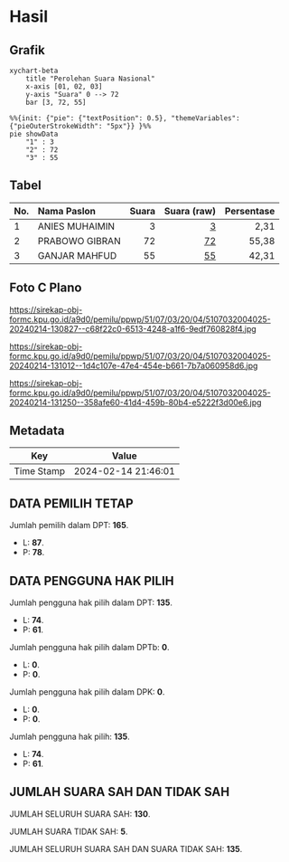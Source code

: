 # Hasil

## Grafik

```mermaid
xychart-beta
    title "Perolehan Suara Nasional"
    x-axis [01, 02, 03]
    y-axis "Suara" 0 --> 72
    bar [3, 72, 55]
```

```mermaid
%%{init: {"pie": {"textPosition": 0.5}, "themeVariables": {"pieOuterStrokeWidth": "5px"}} }%%
pie showData
    "1" : 3
    "2" : 72
    "3" : 55
```

## Tabel

| No. | Nama Paslon    | Suara | Suara (raw) | Persentase |
|:--- |:-------------- | -----:| -----------:| ----------:|
| 1   | ANIES MUHAIMIN | 3     | [3][p-1]    | 2,31       |
| 2   | PRABOWO GIBRAN | 72    | [72][p-2]   | 55,38      |
| 3   | GANJAR MAHFUD  | 55    | [55][p-3]   | 42,31      |


[p-1]: https://github.com/gigit-pemilu/pemilu-2024/blob/main/pilpres/hitung-suara/sub/51-bali/sub/07-karangasem/sub/03-manggis/sub/2004-manggis/sub/025-tps/sub/paslon-1.txt
[p-2]: https://github.com/gigit-pemilu/pemilu-2024/blob/main/pilpres/hitung-suara/sub/51-bali/sub/07-karangasem/sub/03-manggis/sub/2004-manggis/sub/025-tps/sub/paslon-2.txt
[p-3]: https://github.com/gigit-pemilu/pemilu-2024/blob/main/pilpres/hitung-suara/sub/51-bali/sub/07-karangasem/sub/03-manggis/sub/2004-manggis/sub/025-tps/sub/paslon-3.txt

## Foto C Plano

https://sirekap-obj-formc.kpu.go.id/a9d0/pemilu/ppwp/51/07/03/20/04/5107032004025-20240214-130827--c68f22c0-6513-4248-a1f6-9edf760828f4.jpg

https://sirekap-obj-formc.kpu.go.id/a9d0/pemilu/ppwp/51/07/03/20/04/5107032004025-20240214-131012--1d4c107e-47e4-454e-b661-7b7a060958d6.jpg

https://sirekap-obj-formc.kpu.go.id/a9d0/pemilu/ppwp/51/07/03/20/04/5107032004025-20240214-131250--358afe60-41d4-459b-80b4-e5222f3d00e6.jpg


## Metadata

| Key        | Value               |
| ---------- | ------------------- |
| Time Stamp | 2024-02-14 21:46:01 |


## DATA PEMILIH TETAP

Jumlah pemilih dalam DPT: **165**.
 * L: **87**.
 * P: **78**.

## DATA PENGGUNA HAK PILIH

Jumlah pengguna hak pilih dalam DPT: **135**.
 * L: **74**.
 * P: **61**.

Jumlah pengguna hak pilih dalam DPTb: **0**.
 * L: **0**.
 * P: **0**.

Jumlah pengguna hak pilih dalam DPK: **0**.
 * L: **0**.
 * P: **0**.

Jumlah pengguna hak pilih: **135**.
 * L: **74**.
 * P: **61**.

## JUMLAH SUARA SAH DAN TIDAK SAH

JUMLAH SELURUH SUARA SAH: **130**.

JUMLAH SUARA TIDAK SAH: **5**.

JUMLAH SELURUH SUARA SAH DAN SUARA TIDAK SAH: **135**.


